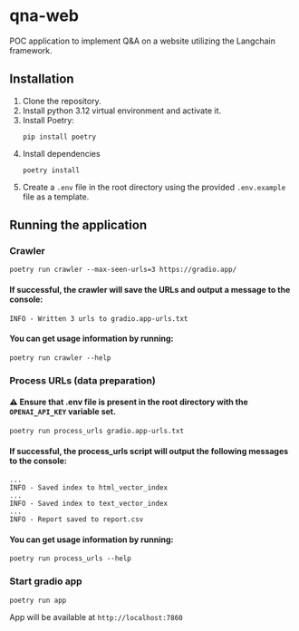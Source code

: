 # qna-web
POC application to implement Q&amp;A on a website utilizing the Langchain framework.

## Installation
1. Clone the repository.
2. Install python 3.12 virtual environment and activate it.
3. Install Poetry: 
    ```commandline
    pip install poetry
    ```
4. Install dependencies
    ```commandline
    poetry install
    ```
5. Create a `.env` file in the root directory using the provided `.env.example` file as a template.

## Running the application
### Crawler
```commandline
poetry run crawler --max-seen-urls=3 https://gradio.app/
```
#### If successful, the crawler will save the URLs and output a message to the console:
```text
INFO - Written 3 urls to gradio.app-urls.txt
```
#### You can get usage information by running:
```commandline
poetry run crawler --help 
```

### Process URLs (data preparation)
#### ⚠️ Ensure that .env file is present in the root directory with the `OPENAI_API_KEY` variable set.

```commandline
poetry run process_urls gradio.app-urls.txt
```
#### If successful, the process_urls script will output the following messages to the console:
```text
...
INFO - Saved index to html_vector_index
...
INFO - Saved index to text_vector_index
...
INFO - Report saved to report.csv
```
#### You can get usage information by running:
```commandline
poetry run process_urls --help 
```

### Start gradio app
```commandline
poetry run app
```
App will be available at `http://localhost:7860`
